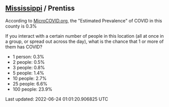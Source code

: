 
## [Mississippi](/united-states/mississippi) / Prentiss

According to [MicroCOVID.org](http://microcovid.org),
the "Estimated Prevalence" of COVID in this county is 0.3%

If you interact with a certain number of people in this location
(all at once in a group, or spread out across the day), what is the chance that
1 or more of them has COVID?

- 1 person: 0.3%
- 2 people: 0.5%
- 3 people: 0.8%
- 5 people: 1.4%
- 10 people: 2.7%
- 25 people: 6.6%
- 100 people: 23.9%

Last updated: 2022-06-24 01:01:20.906825 UTC
